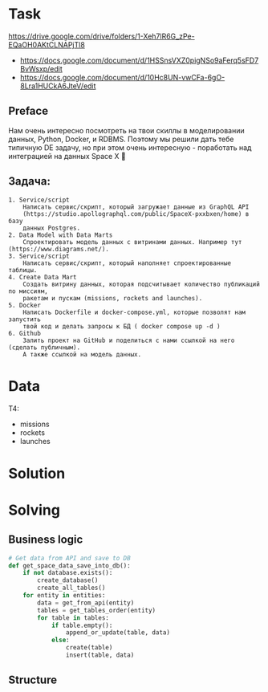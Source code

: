 # 

# Task

https://drive.google.com/drive/folders/1-Xeh7lR6G_zPe-EQaOH0AKtCLNAPjTl8

- https://docs.google.com/document/d/1HSSnsVXZ0pigNSo9aFerq5sFD7BvWsxp/edit
- https://docs.google.com/document/d/10Hc8UN-vwCFa-6gO-8Lra1HUCkA6JteV/edit

## Preface

Нам очень интересно посмотреть на твои скиллы в моделировании данных, Python, 
Docker, и RDBMS. Поэтому мы решили дать тебе типичную DE задачу, но при этом 
очень интересную - поработать над интеграцией на данных Space X 🚀

## Задача:

    1. Service/script
        Написать сервис/скрипт, который загружает данные из GraphQL API 
        (https://studio.apollographql.com/public/SpaceX-pxxbxen/home) в базу 
        данных Postgres.
    2. Data Model with Data Marts
        Спроектировать модель данных с витринами данных. Например тут (https://www.diagrams.net/).
    3. Service/script
        Написать сервис/скрипт, который наполняет спроектированные таблицы.
    4. Create Data Mart
        Создать витрину данных, которая подсчитывает количество публикаций по миссиям,  
        ракетам и пускам (missions, rockets and launches).
    5. Docker 
        Написать Dockerfile и docker-compose.yml, которые позволят нам запустить 
        твой код и делать запросы к БД ( docker compose up -d )
    6. Github
        Залить проект на GitHub и поделиться с нами ссылкой на него (сделать публичным). 
        А также ссылкой на модель данных.

# Data

T4:

- missions
- rockets
- launches

# Solution

# Solving

## Business logic

```python
# Get data from API and save to DB
def get_space_data_save_into_db():
    if not database.exists():
        create_database()
        create_all_tables()
    for entity in entities:
        data = get_from_api(entity)
        tables = get_tables_order(entity)
        for table in tables:
            if table.empty():
                append_or_update(table, data)                    
            else:
                create(table)
                insert(table, data)
```

## Structure

```

```
